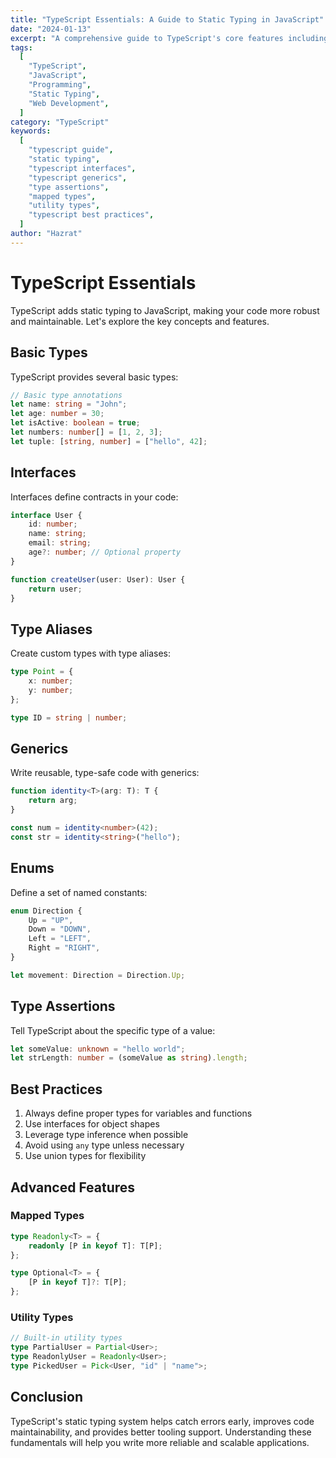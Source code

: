 ```yaml
---
title: "TypeScript Essentials: A Guide to Static Typing in JavaScript"
date: "2024-01-13"
excerpt: "A comprehensive guide to TypeScript's core features including basic types, interfaces, generics, and advanced concepts like mapped types and utility types for building type-safe applications."
tags:
  [
    "TypeScript",
    "JavaScript",
    "Programming",
    "Static Typing",
    "Web Development",
  ]
category: "TypeScript"
keywords:
  [
    "typescript guide",
    "static typing",
    "typescript interfaces",
    "typescript generics",
    "type assertions",
    "mapped types",
    "utility types",
    "typescript best practices",
  ]
author: "Hazrat"
---
```


# TypeScript Essentials

TypeScript adds static typing to JavaScript, making your code more robust and maintainable. Let's explore the key concepts and features.

## Basic Types

TypeScript provides several basic types:

```typescript
// Basic type annotations
let name: string = "John";
let age: number = 30;
let isActive: boolean = true;
let numbers: number[] = [1, 2, 3];
let tuple: [string, number] = ["hello", 42];
```

## Interfaces

Interfaces define contracts in your code:

```typescript
interface User {
	id: number;
	name: string;
	email: string;
	age?: number; // Optional property
}

function createUser(user: User): User {
	return user;
}
```

## Type Aliases

Create custom types with type aliases:

```typescript
type Point = {
	x: number;
	y: number;
};

type ID = string | number;
```

## Generics

Write reusable, type-safe code with generics:

```typescript
function identity<T>(arg: T): T {
	return arg;
}

const num = identity<number>(42);
const str = identity<string>("hello");
```

## Enums

Define a set of named constants:

```typescript
enum Direction {
	Up = "UP",
	Down = "DOWN",
	Left = "LEFT",
	Right = "RIGHT",
}

let movement: Direction = Direction.Up;
```

## Type Assertions

Tell TypeScript about the specific type of a value:

```typescript
let someValue: unknown = "hello world";
let strLength: number = (someValue as string).length;
```

## Best Practices

1. Always define proper types for variables and functions
2. Use interfaces for object shapes
3. Leverage type inference when possible
4. Avoid using `any` type unless necessary
5. Use union types for flexibility

## Advanced Features

### Mapped Types

```typescript
type Readonly<T> = {
	readonly [P in keyof T]: T[P];
};

type Optional<T> = {
	[P in keyof T]?: T[P];
};
```

### Utility Types

```typescript
// Built-in utility types
type PartialUser = Partial<User>;
type ReadonlyUser = Readonly<User>;
type PickedUser = Pick<User, "id" | "name">;
```

## Conclusion

TypeScript's static typing system helps catch errors early, improves code maintainability, and provides better tooling support. Understanding these fundamentals will help you write more reliable and scalable applications.
